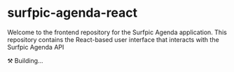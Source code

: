 # surfpic-agenda-react
Welcome to the frontend repository for the Surfpic Agenda application. This repository contains the React-based user interface that interacts with the Surfpic Agenda API

⚒️ Building...
